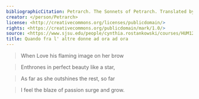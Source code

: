 ```yaml
---
bibliographicCitation: Petrarch. The Sonnets of Petrarch. Translated by Joseph Auslander - Longmans, Green & Co., New York, 1932.
creator: </person/Petrarch>
license: <http://creativecommons.org/licenses/publicdomain/>
rights: <https://creativecommons.org/publicdomain/mark/1.0/>
source: <https://www.sjsu.edu/people/cynthia.rostankowski/courses/HUM120AF14/s3/THE%20SONNETS%20OF%20PETRARCH.pdf>
title: Quando fra l' altre donne ad ora ad ora
---
```


> When Love his flaming image on her brow

> Enthrones in perfect beauty like a star,

> As far as she outshines the rest, so far

> I feel the blaze of passion surge and grow.
